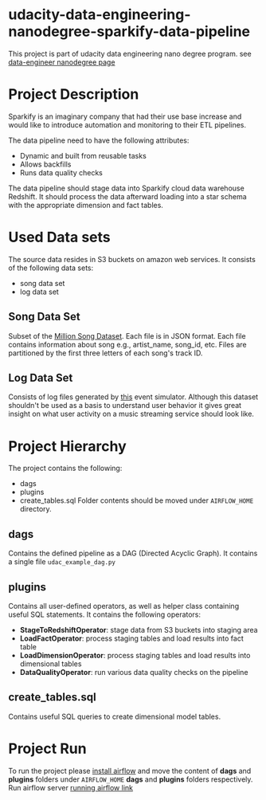 # udacity-data-engineering-nanodegree-sparkify-data-pipeline

This project is part of udacity data engineering nano degree program.
see [data-engineer nanodegree page](https://www.udacity.com/course/data-engineer-nanodegree--nd027)

# Project Description
Sparkify is an imaginary company that had their use base increase
 and would like to introduce automation and monitoring to their ETL pipelines.
 
The data pipeline need to have the following attributes:
- Dynamic and built from reusable tasks
- Allows backfills
- Runs data quality checks

The data pipeline should stage data into Sparkify cloud data warehouse Redshift.
It should process the data afterward loading into a star schema with the appropriate dimension and fact tables. 

# Used Data sets
The source data resides in S3 buckets on amazon web services. It consists of the following data sets:
- song data set
- log data set

## Song Data Set
Subset of the [Million Song Dataset](https://labrosa.ee.columbia.edu/millionsong/). Each file is in JSON format.
Each file contains information about song e.g., artist_name, song_id, etc.
Files are partitioned by the first three letters of each song's track ID.

## Log Data Set
Consists of log files generated by [this](https://github.com/Interana/eventsim) event simulator. 
Although this dataset shouldn't be used as a basis to understand user behavior it gives great insight on 
what user activity on a music streaming service should look like. 

# Project Hierarchy
The project contains the following:
- dags
- plugins
- create_tables.sql
Folder contents should be moved under `AIRFLOW_HOME` directory.

## dags
Contains the defined pipeline as a DAG (Directed Acyclic Graph).
It contains a single file `udac_example_dag.py`

## plugins
Contains all user-defined operators, as well as helper class containing useful SQL statements. 
It contains the following operators:

- **StageToRedshiftOperator**: stage data from S3 buckets into staging area
- **LoadFactOperator**: process staging tables and load results into fact table
- **LoadDimensionOperator**: process staging tables and load results into dimensional tables
- **DataQualityOperator**: run various data quality checks on the pipeline

## create_tables.sql
Contains useful SQL queries to create dimensional model tables.

# Project Run
To run the project please [install airflow](https://airflow.apache.org/docs/stable/installation.html)
and move the content of **dags** and **plugins** folders under `AIRFLOW_HOME` **dags** and **plugins** folders
respectively.
Run airflow server [running airflow link](https://airflow.apache.org/docs/stable/start.html)

